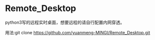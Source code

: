 # Remote_Desktop
python3写的远程实时桌面，想要远程的请自行配置内网穿透。

用法:git clone https://github.com/yuanmeng-MINGI/Remote_Desktop.git
